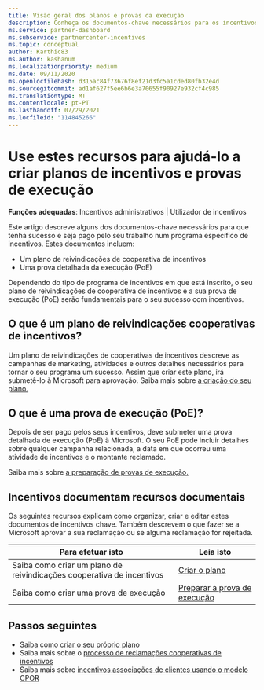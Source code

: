```yaml
---
title: Visão geral dos planos e provas da execução
description: Conheça os documentos-chave necessários para os incentivos, incluindo um plano de reivindicações cooperativa de incentivos e uma prova detalhada da execução (PoE).
ms.service: partner-dashboard
ms.subservice: partnercenter-incentives
ms.topic: conceptual
author: Karthic83
ms.author: kashanum
ms.localizationpriority: medium
ms.date: 09/11/2020
ms.openlocfilehash: d315ac84f73676f8ef21d3fc5a1cded80fb32e4d
ms.sourcegitcommit: ad1af627f5ee6b6e3a70655f90927e932cf4c985
ms.translationtype: MT
ms.contentlocale: pt-PT
ms.lasthandoff: 07/29/2021
ms.locfileid: "114845266"
---
```

# <a name="use-these-resources-to-help-you-create-incentives-plans-and-proofs-of-execution"></a>Use estes recursos para ajudá-lo a criar planos de incentivos e provas de execução

**Funções adequadas**: Incentivos administrativos | Utilizador de incentivos

Este artigo descreve alguns dos documentos-chave necessários para que tenha sucesso e seja pago pelo seu trabalho num programa específico de incentivos. Estes documentos incluem:

- Um plano de reivindicações de cooperativa de incentivos
- Uma prova detalhada da execução (PoE)

Dependendo do tipo de programa de incentivos em que está inscrito, o seu plano de reivindicações de cooperativa de incentivos e a sua prova de execução (PoE) serão fundamentais para o seu sucesso com incentivos.

## <a name="what-is-an-incentives-co-op-claims-plan"></a>O que é um plano de reivindicações cooperativas de incentivos?

Um plano de reivindicações de cooperativas de incentivos descreve as campanhas de marketing, atividades e outros detalhes necessários para tornar o seu programa um sucesso. Assim que criar este plano, irá submetê-lo à Microsoft para aprovação. Saiba mais sobre [a criação do seu plano.](incentives-create-your-plan.md)

## <a name="what-is-a-proof-of-execution-poe"></a>O que é uma prova de execução (PoE)?

Depois de ser pago pelos seus incentivos, deve submeter uma prova detalhada de execução (PoE) à Microsoft. O seu PoE pode incluir detalhes sobre qualquer campanha relacionada, a data em que ocorreu uma atividade de incentivos e o montante reclamado. 

Saiba mais sobre [a preparação de provas de execução.](incentives-prepare-your-proof-of-execution.md)

## <a name="incentives-document-resources"></a>Incentivos documentam recursos documentais

Os seguintes recursos explicam como organizar, criar e editar estes documentos de incentivos chave. Também descrevem o que fazer se a Microsoft aprovar a sua reclamação ou se alguma reclamação for rejeitada.

|  **Para efetuar isto**  |  **Leia isto**  |
|--------------|-----------|
| Saiba como criar um plano de reivindicações cooperativa de incentivos | [Criar o plano](incentives-create-your-plan.md)  |
Saiba como criar uma prova de execução | [Preparar a prova de execução](incentives-prepare-your-proof-of-execution.md)  |

## <a name="next-steps"></a>Passos seguintes

- Saiba como [criar o seu próprio plano](incentives-create-your-plan.md)
- Saiba mais sobre o [processo de reclamações cooperativas de incentivos](claims-overview.md)
- Saiba mais sobre [incentivos associações de clientes usando o modelo CPOR](submit-osa-claim.md)